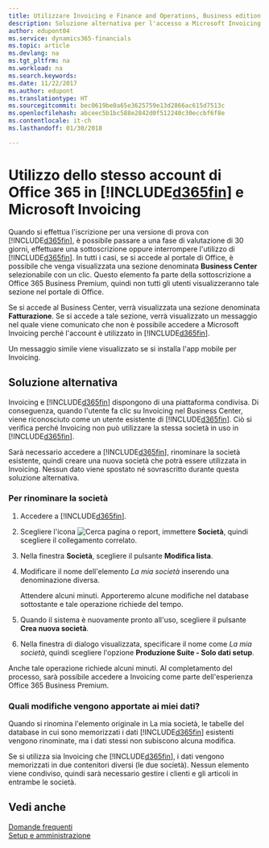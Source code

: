 ```yaml
---
title: Utilizzare Invoicing e Finance and Operations, Business edition | Documenti Microsoft
description: Soluzione alternativa per l'accesso a Microsoft Invoicing dopo aver effettuato l'iscrizione a Dynamics 365 for Finance and Operations, Business edition.
author: edupont04
ms.service: dynamics365-financials
ms.topic: article
ms.devlang: na
ms.tgt_pltfrm: na
ms.workload: na
ms.search.keywords: 
ms.date: 11/22/2017
ms.author: edupont
ms.translationtype: HT
ms.sourcegitcommit: bec0619be0a65e3625759e13d2866ac615d7513c
ms.openlocfilehash: abceec5b1bc588e2842d0f512240c30eccbf6f8e
ms.contentlocale: it-ch
ms.lasthandoff: 01/30/2018

---
```

# <a name="using-the-same-office-365-account-in-included365finincludesd365finlongmdmd-and-microsoft-invoicing"></a>Utilizzo dello stesso account di Office 365 in [!INCLUDE[d365fin](includes/d365fin_long_md.md)] e Microsoft Invoicing
Quando si effettua l'iscrizione per una versione di prova con [!INCLUDE[d365fin](includes/d365fin_md.md)], è possibile passare a una fase di valutazione di 30 giorni, effettuare una sottoscrizione oppure interrompere l'utilizzo di [!INCLUDE[d365fin](includes/d365fin_md.md)]. In tutti i casi, se si accede al portale di Office, è possibile che venga visualizzata una sezione denominata **Business Center** selezionabile con un clic. Questo elemento fa parte della sottoscrizione a Office 365 Business Premium, quindi non tutti gli utenti visualizzeranno tale sezione nel portale di Office.  

Se si accede al Business Center, verrà visualizzata una sezione denominata **Fatturazione**. Se si accede a tale sezione, verrà visualizzato un messaggio nel quale viene comunicato che non è possibile accedere a Microsoft Invoicing perché l'account è utilizzato in [!INCLUDE[d365fin](includes/d365fin_md.md)].  

Un messaggio simile viene visualizzato se si installa l'app mobile per Invoicing.  

## <a name="workaround"></a>Soluzione alternativa
Invoicing e [!INCLUDE[d365fin](includes/d365fin_md.md)] dispongono di una piattaforma condivisa. Di conseguenza, quando l'utente fa clic su Invoicing nel Business Center, viene riconosciuto come un utente esistente di [!INCLUDE[d365fin](includes/d365fin_md.md)]. Ciò si verifica perché Invoicing non può utilizzare la stessa società in uso in [!INCLUDE[d365fin](includes/d365fin_md.md)].  

Sarà necessario accedere a [!INCLUDE[d365fin](includes/d365fin_md.md)], rinominare la società esistente, quindi creare una nuova società che potrà essere utilizzata in Invoicing. Nessun dato viene spostato né sovrascritto durante questa soluzione alternativa.

### <a name="to-rename-your-company"></a>Per rinominare la società
1.  Accedere a [!INCLUDE[d365fin](includes/d365fin_md.md)].  
2.  Scegliere l'icona ![Cerca pagina o report](media/ui-search/search_small.png "icona Cerca pagina o report"), immettere **Società**, quindi scegliere il collegamento correlato.  
3.  Nella finestra **Società**, scegliere il pulsante **Modifica lista**.  
4.  Modificare il nome dell'elemento *La mia società* inserendo una denominazione diversa.  

    Attendere alcuni minuti. Apporteremo alcune modifiche nel database sottostante e tale operazione richiede del tempo.
5.  Quando il sistema è nuovamente pronto all'uso, scegliere il pulsante **Crea nuova società**.  
6.  Nella finestra di dialogo visualizzata, specificare il nome come *La mia società*, quindi scegliere l'opzione **Produzione Suite - Solo dati setup**.  

Anche tale operazione richiede alcuni minuti. Al completamento del processo, sarà possibile accedere a Invoicing come parte dell'esperienza Office 365 Business Premium.  

### <a name="what-about-my-data"></a>Quali modifiche vengono apportate ai miei dati?
Quando si rinomina l'elemento originale in La mia società, le tabelle del database in cui sono memorizzati i dati [!INCLUDE[d365fin](includes/d365fin_md.md)] esistenti vengono rinominate, ma i dati stessi non subiscono alcuna modifica.  

Se si utilizza sia Invoicing che [!INCLUDE[d365fin](includes/d365fin_md.md)], i dati vengono memorizzati in due contenitori diversi (le due società). Nessun elemento viene condiviso, quindi sarà necessario gestire i clienti e gli articoli in entrambe le società.  

## <a name="see-also"></a>Vedi anche
[Domande frequenti](across-faq.md)  
[Setup e amministrazione](admin-setup-and-administration.md)  

